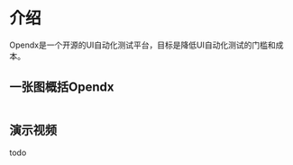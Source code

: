 # 介绍
Opendx是一个开源的UI自动化测试平台，目标是降低UI自动化测试的门槛和成本。

## 一张图概括Opendx
<img :src="$withBase('/assets/dx.png')" class="zoom">

## 演示视频
todo